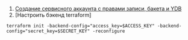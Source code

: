 1. [Создание сервисного аккаунта с правами записи, бакета и YDB](./sas3/)
2. [Настроить бэкенд terraform]

`terraform init -backend-config="access_key=$ACCESS_KEY" -backend-config="secret_key=$SECRET_KEY" -reconfigure`